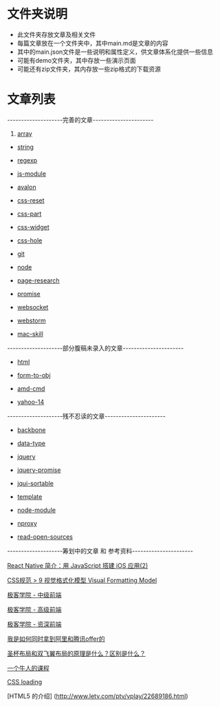 # 文件夹说明

- 此文件夹存放文章及相关文件
- 每篇文章放在一个文件夹中，其中main.md是文章的内容
- 其中的main.json文件是一些说明和属性定义，供文章体系化提供一些信息
- 可能有demo文件夹，其中存放一些演示页面
- 可能还有zip文件夹，其内存放一些zip格式的下载资源

# 文章列表

--------------------完善的文章----------------------

1. [array](array/main.md)

- [string](string/main.md)

- [regexp](regexp/main.md)

- [js-module](js-module/main.md)

- [avalon](avalon/main.md)

- [css-reset](css-reset/main.md)

- [css-part](css-part/main.md)

- [css-widget](css-widget/main.md)

- [css-hole](css-hole/main.md)

- [git](git/main.md)

- [node](node/main.md)

- [page-research](page-research/main.md)

- [promise](promise/main.md)

- [websocket](websocket/main.md)

- [webstorm](webstorm/main.md)

- [mac-skill](mac-skill/main.md)

--------------------部分腹稿未录入的文章----------------------

- [html](html/main.md)

- [form-to-obj](form-to-obj/main.md)

- [amd-cmd](amd-cmd/main.md)

- [yahoo-14](yahoo-14/main.md)

--------------------残不忍读的文章----------------------

- [backbone](backbone/main.md)

- [data-type](data-type/main.md)

- [jquery](jquery/main.md)

- [jquery-promise](jquery-promise/main.md)

- [jqui-sortable](jqui-sortable/main.md)

- [template](template/main.md)

- [node-module](node-module/main.md)

- [nproxy](nproxy/main.md)

- [read-open-sources](read-open-sources/main.md)

--------------------筹划中的文章 和 参考资料----------------------

[React Native 简介：用 JavaScript 搭建 iOS 应用(2)](http://segmentfault.com/a/1190000003088452)

[CSS规范 > 9 视觉格式化模型 Visual Formatting Model](http://segmentfault.com/a/1190000003096320)

[极客学院 - 中级前端](http://www.jikexueyuan.com/course/834.html)

[极客学院 - 高级前端](http://www.jikexueyuan.com/course/1248_1.html?ss=1)

[极客学院 - 资深前端](http://www.jikexueyuan.com/course/1643.html)

[我是如何同时拿到阿里和腾讯offer的](http://segmentfault.com/a/1190000002627927)

[圣杯布局和双飞翼布局的原理是什么？区别是什么？](http://segmentfault.com/q/1010000002709305)

[一个牛人的课程](http://my.jikexueyuan.com/ijasonzj/)

[CSS loading](http://www.jikexueyuan.com/course/1890.html)

[HTML5 的介绍] (http://www.letv.com/ptv/vplay/22689186.html)
